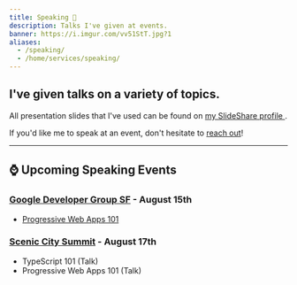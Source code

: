 ```yaml
---
title: Speaking 💬️
description: Talks I've given at events.
banner: https://i.imgur.com/vv51StT.jpg?1
aliases:
  - /speaking/
  - /home/services/speaking/
---
```


## I've given talks on a variety of topics.

All presentation slides that I've used can be found on <a href="//slideshare.net/fvcproductions" target="_blank" rel="noopener">my SlideShare profile <i class="fab fa-slideshare"></i></a>.

If you'd like me to speak at an event, don't hesitate to [reach out](/contact)!

---

## ⌚️ Upcoming Speaking Events

### [Google Developer Group SF](//meetup.com/google-developer-group-san-francisco/) - August 15th

- [Progressive Web Apps 101](//meetup.com/google-developer-group-san-francisco/events/251833049/)

### [Scenic City Summit](//www.sceniccitysummit.com/) - August 17th

- TypeScript 101 (Talk)
- Progressive Web Apps 101 (Talk)
